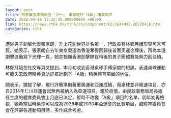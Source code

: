 ```yaml
---
layout: post
title: 特首賀張家朗榮登「世一」　桌球維持「A級」精英項目
date: 2022-04-18 13:22:49.000000000 +08:00
link: https://news.rthk.hk/rthk/ch/component/k2/1644492-20220418.htm
categories: rthk
---
```


港隊男子劍擊代表張家朗，升上花劍世界排名第一，行政長官林鄭月娥形容可喜可賀。她表示，張家朗自去年東京奧運為香港奪得回歸後首面奧運金牌後，再為本港劍擊運動寫下光輝一頁，她亦祝願香港劍擊隊在稍後的男子團體賽能夠力創佳績。

林鄭月娥在社交專頁又提到，本月初收到香港桌球手傅家俊的短訊，表達桌球運動可能失去政府精英資助評核計劃下「A級」精英體育項目的地位。

她表示，據她了解，現行評審準則著重奧運和亞運成績，而桌球並非奧運項目，亦自2014年仁川亞運會起無再被納入為亞運項目。鑑於疫情，由民政事務局局長擔任主席的體育委員會上月底已決定，暫時不改變「A級」項目的名單，明年初再檢視，她希望屆時桌球可以成為2026年或2030年亞運會的比賽項目，或體育委員會會在評審各運動項目時，多作綜合考慮。
